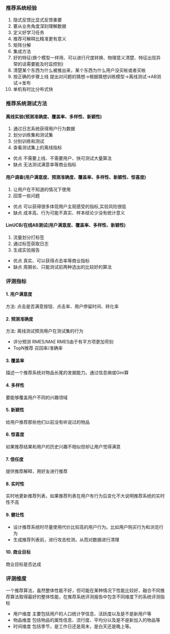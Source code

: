 ### 推荐系统经验

1. 隐式反馈比显式反馈重要
2. 要从业务角度深刻理解数据
3. 定义好学习任务
4. 推荐可解释比精准更有意义
5. 矩阵分解
6. 集成方法
7. 好的特征(换个模型一样用、可以进行尺度转换、物理意义清楚、特征出现异常的话需要能及时监控到)
8. 清楚某个东西为什么被推出来，某个东西为什么用户没买帐或者买帐
9. 按正确的步骤上线
提出对问题的猜想->根据猜想训练模型->离线测试->AB测试->发布
10. 单机有时比分布式快

### 推荐系统测试方法
#### 离线实验(预测准确度、覆盖率、多样性、新颖性)
1. 通过日志系统获得用户行为数据
2. 划分训练集和测试集
3. 分别训练和测试
4. 查看测试集上的离线指标
* 优点
不需要上线、不需要用户、快可测试大量算法
* 缺点
无法测试满意率等商业指标

#### 用户调查(用户满意度、预测准确度、覆盖率、多样性、新颖性、惊喜度)
1. 让用户在不知道的情况下使用
2. 回答一些问题
* 优点
可以获得很多体现用户主观感受的指标,实验风险很低
* 缺点
成本高、行为可能不真实、样本结论少没有统计意义

#### LinUCB/在线AB测试(用户满意度、覆盖率、多样性、新颖性)
1. 流量划分打标签
2. 通过标签获取日志
3. 生成实验报告
* 优点
真实、可以获得点击率等商业指标
* 缺点
周期长、只能测试前两种选出的比较好的算法

### 评测指标
#### 1. 用户满意度
方法: 点击是否满意按钮、点击率、用户停留时间、转化率

#### 2. 预测准确度
方法: 离线测试预测用户在测试集的行为
* 评分预测
RMES/MAE RMES由于有平方项更加苛刻
* TopN推荐
召回率/准确率

#### 3. 覆盖率
描述一个推荐系统对物品长尾的发掘能力。通过信息熵或Gini算

#### 4. 多样性
要能够覆盖用户不同的兴趣领域

#### 5. 新颖性
给用户推荐那些他们以前没有听说过的物品

#### 6. 惊喜度
如果推荐结果和用户的历史兴趣不相似但却让用户觉得满意

#### 7. 信任度
提供推荐解释，用好友进行推荐

#### 8. 实时性
实时地更新推荐列表，如果推荐列表在用户有行为后变化不大说明推荐系统的实时性不高

#### 9. 健壮性
* 设计推荐系统时尽量使用代价比较高的用户行为。比如用户购买行为和浏览行为
* 生成推荐列表前，进行攻击检测，从而对数据进行清理

#### 10. 商业目标
商业目标是否达成

### 评测维度
一个推荐算法，虽然整体性能不好，但可能在某种情况下性能比较好，融合不同推荐算法取得最好的整体性能，在推荐系统评测报告中包含不同维度下的系统评测指标
* 用户维度 主要包括用户的人口统计学信息、活跃度以及是不是新用户等
* 物品维度 包括物品的属性信息、流行度、平均分以及是不是新加入的物品等
* 时间维度 包括季节，是工作日还是周末，是白天还是晚上等。
